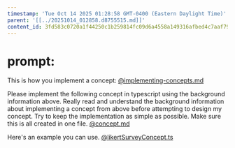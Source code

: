 ```yaml
---
timestamp: 'Tue Oct 14 2025 01:28:58 GMT-0400 (Eastern Daylight Time)'
parent: '[[../20251014_012858.d8755515.md]]'
content_id: 3fd583c0720a1f44250c1b259814fc09d6a4558a149316afbed4c7aaf7939ce6
---
```


# prompt:

This is how you implement a concept:
[@implementing-concepts.md](../../design/background/implementing-concepts.md)

Please implement the following concept in typescript using the background information above.  Really read and understand the background information about implementing a concept from above before attempting to design my concept.  Try to keep the implementation as simple as possible.  Make sure this is all created in one file.
[@concept.md](../../design/specificConceptSpecs/folder.md)

Here's an example you can use.
[@likertSurveyConcept.ts](../../src/concepts/LikertSurvey/LikertSurveyConcept.ts)
